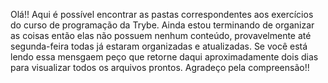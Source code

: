 Olá!! Aqui é possível encontrar as pastas correspondentes aos exercícios do curso de programação da Trybe.
Ainda estou terminando de organizar as coisas então elas não possuem nenhum conteúdo, provavelmente até segunda-feira todas já estaram organizadas e atualizadas. Se você está lendo essa mensgaem peço que retorne daqui aproximadamente dois dias para visualizar todos os arquivos prontos.
Agradeço pela compreensão!! 